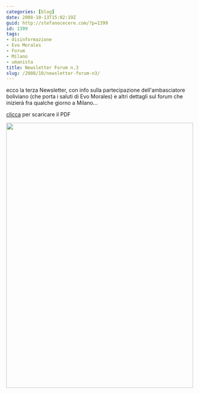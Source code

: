 ```yaml
---
categories: [blog]
date: 2008-10-13T15:02:19Z
guid: http://stefanocecere.com/?p=1399
id: 1399
tags:
- disinformazione
- Evo Morales
- Forum
- Milano
- umanista
title: Newsletter Forum n.3
slug: /2008/10/newsletter-forum-n3/
---
```


ecco la terza Newsletter, con info sulla partecipazione dell'ambasciatore boliviano (che porta i saluti di Evo Morales) e altri dettagli sul forum che inizierà fra qualche giorno a Milano…

[clicca](http://www.humanisteurope.org/europeanhumanistforum/download/Italiano/Newsletter/newsletter3_ita.pdf) per scaricare il PDF

[<img class="aligncenter size-full wp-image-1400" title="forum_newsletter3_ita" src="http://stefanocecere.com/wp-content/uploads/sites/3/2008/10/forum_newsletter3_ita.jpg" alt="" width="500" height="707" srcset="http://stefanocecere.com/wp-content/uploads/sites/3/2008/10/forum_newsletter3_ita.jpg 500w, http://stefanocecere.com/wp-content/uploads/sites/3/2008/10/forum_newsletter3_ita-212x300.jpg 212w" sizes="(max-width: 500px) 100vw, 500px" />](http://www.humanisteurope.org/europeanhumanistforum/download/Italiano/Newsletter/newsletter3_ita.pdf)